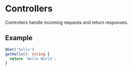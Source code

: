 # Controllers

Controllers handle incoming requests and return responses.

## Example

```ts
@Get('hello')
getHello(): string {
  return 'Hello World';
}
